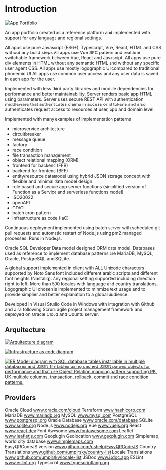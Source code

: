 # Introduction

[![App Portfolio](/common/documents/screenshot_app2_small.webp)](/common/documents/screenshot_app2.webp)

An app portfolio created as a reference platform and implemented with support for any language and regional settings.

All apps use pure Javascript (ES6+), Typescript, Vue, React, HTML and CSS without any build steps
All apps use Vue SFC pattern and realtime switchable framework between Vue, React and Javascipt.
All apps use pure div elements in HTML without any semantic HTML and without any specific user agent CSS.
All apps use mostly logographic UI compared to traditional phonemic UI
All apps use common user access and any user data is saved in each app for the user.

Implemented with less third party libraries and module dependencies for performance and better maintainability.
Server renders basic app HTML using parameters.
Server uses secure REST API with authentication middleware that authenticates claims in access or id tokens and 
also authenticates request access to resources at user, app and domain level.


Implemented with many examples of implementation patterns 
- microservice architecture
- circuitbreaker
- message queue
- factory
- race condition
- file transaction management
- object relational mapping (ORM)
- frontend for backend (FFB)
- backend for frontend (BFF)
- entity/resource datamodel using hybrid JSON storage concept with flexible and minimal data model design
- role based and secure app server functions (simplified version of Function as a Service and serverless functions model)
- ISO20022
- openAPI
- CD/CI
- batch cron pattern
- infrastructure as code (IaC)

Continuous deployment implemented using batch server with scheduled git pull requests and automatic restart 
of Node.js using pm2 managed processes.
Runs in Node.js.

Oracle SQL Developer Data model designed ORM data model.
Databases used as reference to implement database patterns are MariaDB, MySQL, Oracle, PostgreSQL and SQLite.

A global support implemented in client with ALL Unicode characters supported by Noto Sans font
included different arabic scripts and different font heights (Nastaliq).
Any regional setting supported including direction right to left. More than 500 locales with language and
country translations. Logographic UI chosen is implemented to minmize text usage and to provide simplier and better explanation to a global audience.

Developed in Visual Studio Code in Windows with integration with Github and Jira following 
Scrum agile project management framework and deployed on Oracle Cloud and Ubuntu server.

## Arquitecture

[![Arquitecture diagram](/common/documents/arquitecture_small.webp)](/common/documents/arquitecture.webp)

[![Infrastructure as code diagram](/common/documents/iac_small.webp)](/common/documents/iac.webp)

[![ER Model diagram with SQL database tables installable in multiple databases and JSON file tables using cached JSON parsed objects for performance and that use Object Relation mapping pattern supporting PK,  UK multiple columns, transaction, rollback, commit and race condition patterns. ](/common/documents/data_model_small.webp)](/common/documents/data_model.webp)

## Providers

Oracle Cloud
www.oracle.com/cloud
Terraform
www.hashicorp.com
MariaDB
www.mariadb.org
MySQL
www.mysql.com
PostgreSQL
www.postgresql.org
Oracle Database
www.oracle.com/database
SQLite
www.sqlite.org
Node.js
www.nodejs.org
Vue
www.vuejs.org
React
www.react.dev
Font Awesome
www.fontawesome.com
Leaflet
www.leafletjs.com
Geoplugin Geolocation
www.geoplugin.com
Simplemap, world city database
www.simplemaps.com	
EasyQRCodeJS version
www.github.com/ushelp/EasyQRCodeJS
Country Translations
www.github.com/umpirsky/country-list
Locale Translations
www.github.com/umpirsky/locale-list
JSDoc
www.jsdoc.app
ESLint
www.eslint.org
Typescript
www.typescriptlang.org